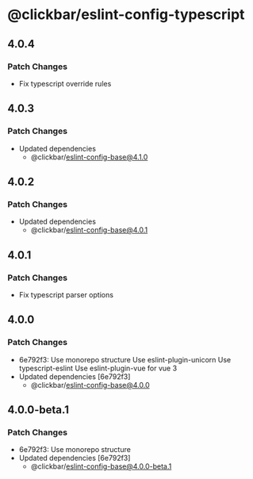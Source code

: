 # @clickbar/eslint-config-typescript

## 4.0.4

### Patch Changes

- Fix typescript override rules

## 4.0.3

### Patch Changes

- Updated dependencies
  - @clickbar/eslint-config-base@4.1.0

## 4.0.2

### Patch Changes

- Updated dependencies
  - @clickbar/eslint-config-base@4.0.1

## 4.0.1

### Patch Changes

- Fix typescript parser options

## 4.0.0

### Patch Changes

- 6e792f3: Use monorepo structure
  Use eslint-plugin-unicorn
  Use typescript-eslint
  Use eslint-plugin-vue for vue 3
- Updated dependencies [6e792f3]
  - @clickbar/eslint-config-base@4.0.0

## 4.0.0-beta.1

### Patch Changes

- 6e792f3: Use monorepo structure
- Updated dependencies [6e792f3]
  - @clickbar/eslint-config-base@4.0.0-beta.1
